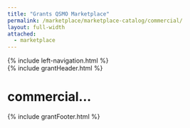 ```yaml
---
title: "Grants QSMO Marketplace"
permalink: /marketplace/marketplace-catalog/commercial/
layout: full-width
attached:
  - marketplace
---
```


<div class="grid-container">
  <div id="esgms-header" class="grid-row">
    {% include left-navigation.html %}
    <div class="column-left desktop:grid-col-9">
      {% include grantHeader.html %}
      <div class="home-content">
       <h1>commercial...</h1>
      </div>
      {% include grantFooter.html %}
    </div>
  </div>
</div>
